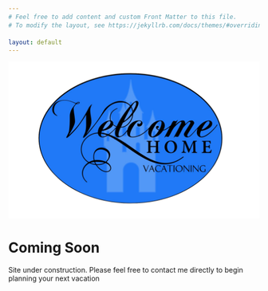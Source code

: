 ```yaml
---
# Feel free to add content and custom Front Matter to this file.
# To modify the layout, see https://jekyllrb.com/docs/themes/#overriding-theme-defaults

layout: default
---
```


<!---![Soon for Jekyll, screenshot](./images/background.jpg) -->

<img src="./images/Company_Logo.png" alt="drawing" width="600" class="center"/>

# Coming Soon

Site under construction.  Please feel free to contact me directly to begin planning your next vacation


